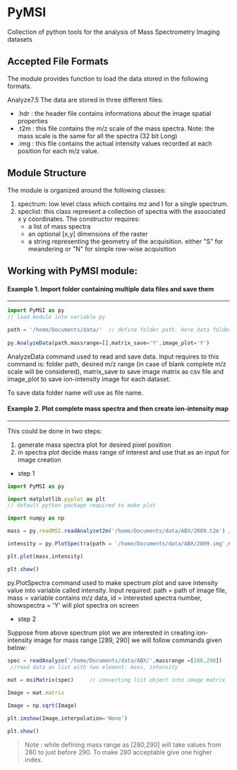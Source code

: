 PyMSI
=====
Collection of python tools for the analysis of Mass Spectrometry Imaging datasets

## Accepted File Formats
The module provides function to load the data stored in the following formats. 

Analyze7.5
The data are stored in three different files: 
* .hdr : the header file contains informations about the image spatial properties 
* .t2m : this file contains the m/z scale of the mass spectra. Note: the mass scale is the same for all the spectra (32 bit Long)
* .img : this file contains the actual intensity values recorded at each position for each m/z value.



## Module Structure
The module is organized around the following classes:

1. spectrum: low level class which contains mz and I for a single spectrum.
2. speclist: this class represent a collection of spectra with the associated x y coordinates. The constructor requires:
	* a list of mass spectra
	* an optional [x,y] dimensions of the raster 
	* a string representing the geometry of the acquisition. either "S" for meandering or "N" for simple row-wise acquisition

## Working with PyMSI module:

#### Example 1. Import folder containing multiple data files and save them 

-----------------------------------------------------------------------------------------------------------------------
```javascript
import PyMSI as py      
// load module into variable py

path = '/home/Documents/data/'  // define folder path. Here data folder contains 3 sub-folders represent different MSI data
   
py.AnalyzeData(path,massrange=[],matrix_save='Y',image_plot='Y') 

```

AnalyzeData command used to read and save data. Input requires to this command is: folder path, desired m/z range (in case of blank complete m/z scale will be considered), matrix_save to save image matrix as csv file and image_plot to save ion-intensity image for each dataset. 

To save data folder name will use as file name.


#### Example 2. Plot complete mass spectra and then create ion-intensity map

-----------------------------------------------------------------------------------------------------------------------

This could be done in two steps: 
1) generate mass spectra plot for desired pixel position
2) in spectra plot decide mass range of interest and use that as an input for image creation

* step 1

```javascript
import PyMSI as py

import matplotlib.pyplot as plt    
// default python package required to make plot

import numpy as np

mass = py.readMSI.readAnalyzet2m('/home/Documents/data/ABX/2009.t2m') // read mass file

intensity = py.PlotSpectra(path = '/home/Documents/data/ABX/2009.img',mass= mass,id = '21',showspectra='Y') 

plt.plot(mass,intensity)

plt.show()
```                                  

py.PlotSpectra command used to make spectrum plot and save intensity value into variable called intensity. Input required: path = path of image file, mass = variable contains m/z data, id = interested spectra number, showspectra = 'Y' will plot spectra on screen

* step 2

Suppose from above spectrum plot we are interested in creating ion-intensity image for mass range [289, 290] we will follow commands given below:

```javascript
spec = readAnalyze('/home/Documents/data/ABX/',massrange =[280,290])   
 //read data as list with two element: mass, intensity
 
mat = msiMatrix(spec)     // converting list object into image matrix                                            

Image = mat.matrix 

Image = np.sqrt(Image)

plt.imshow(Image,interpolation='None')

plt.show()
```
> Note : while defining mass range as [280,290] will take values from 280 to just before 290. To make 290 acceptable give one higher index.  



